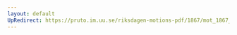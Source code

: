 ```yaml
---
layout: default
UpRedirect: https://pruto.im.uu.se/riksdagen-motions-pdf/1867/mot_1867__ak__276.pdf
---
```

